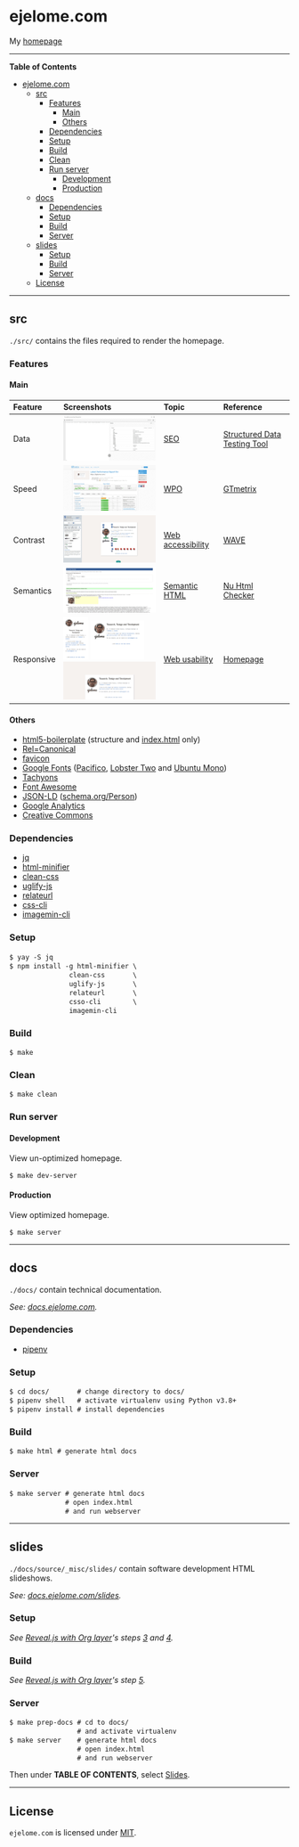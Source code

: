 ejelome.com
===========

My [homepage](https://ejelome.com)

-------------------------------------------------------------------------------

<!-- markdown-toc start - Don't edit this section. Run M-x markdown-toc-refresh-toc -->
**Table of Contents**

- [ejelome.com](#ejelomecom)
    - [src](#src)
        - [Features](#features)
            - [Main](#main)
            - [Others](#others)
        - [Dependencies](#dependencies)
        - [Setup](#setup)
        - [Build](#build)
        - [Clean](#clean)
        - [Run server](#run-server)
            - [Development](#development)
            - [Production](#production)
    - [docs](#docs)
        - [Dependencies](#dependencies-1)
        - [Setup](#setup-1)
        - [Build](#build-1)
        - [Server](#server)
    - [slides](#slides)
        - [Setup](#setup-2)
        - [Build](#build-2)
        - [Server](#server-1)
    - [License](#license)

<!-- markdown-toc end -->

-------------------------------------------------------------------------------

src
---

`./src/` contains the files required to render the homepage.

### Features ###

#### Main ####

| Feature        | Screenshots                                                                                                                                                                                                                                                                                     | Topic                                                                                        | Reference                                                                                                                        |
| :------------- | :---------------------------------------------------------------------------------------------------------------------------------------------------------------------------------------------------------------------------------------------------------------------------------------------- | :------------------------------------------------------------------------------------------- | :------------------------------------------------------------------------------------------------------------------------------- |
| Data           | <a href="./screenshots/sdtt.png" title="Sdtt"><img src="./screenshots/t_sdtt.png" /></a>                                                                                                                                                                                                        | [SEO](https://en.wikipedia.org/wiki/Search_engine_optimization "Search Engine Optimization") | [Structured Data Testing Tool](https://search.google.com/structured-data/testing-tool#url=ejelome.com)                           |
| Speed          | <a href="./screenshots/gtmetrix.png" title="Gtmetrix"><img src="./screenshots/t_gtmetrix.png" /></a>                                                                                                                                                                                            | [WPO](https://en.wikipedia.org/wiki/Web_performance "Web performance optimization")          | [GTmetrix](https://gtmetrix.com/reports/ejelome.com/kxrTg3nh)                                                                    |
| Contrast       | <a href="./screenshots/wave.png" title="Wave"><img src="./screenshots/t_wave.png" /></a>                                                                                                                                                                                                        | [Web accessibility](https://en.wikipedia.org/wiki/Web_accessibility)                         | [WAVE](https://wave.webaim.org/report#/https://ejelome.com)                                                                      |
| Semantics      | <a href="./screenshots/semantics.png" title="Semantic"><img src="./screenshots/t_semantics.png" /></a>                                                                                                                                                                                          | [Semantic HTML](https://en.wikipedia.org/wiki/Semantic_HTML)                                 | [Nu Html Checker](https://validator.w3.org/nu/?showsource=yes&showoutline=yes&showimagereport=yes&doc=https%3A%2F%2Fejelome.com) |
| Responsive     | <a href="./screenshots/mobile.png" title="Mobile"><img src="./screenshots/t_mobile.png" /></a> <a href="./screenshots/tablet.png" title="Tablet"><img src="./screenshots/t_tablet.png" /></a> <a href="./screenshots/desktop.png" title="Desktop"><img src="./screenshots/t_desktop.png" /></a> | [Web usability](https://en.wikipedia.org/wiki/Web_usability)                                 | [Homepage](https://ejelome.com)                                                                                                  |

#### Others ####

- [html5-boilerplate](https://github.com/h5bp/html5-boilerplate) (structure and [index.html](https://github.com/h5bp/html5-boilerplate/blob/master/dist/index.html) only)
- [Rel=Canonical](https://support.google.com/webmasters/answer/139066?hl=en)
- [favicon](https://realfavicongenerator.net)
- [Google Fonts](https://fonts.google.com) ([Pacifico](https://fonts.google.com/specimen/Pacifico), [Lobster Two](https://fonts.google.com/specimen/Lobster+Two) and [Ubuntu Mono](https://fonts.google.com/specimen/Ubuntu+Mono))
- [Tachyons](https://tachyons.io)
- [Font Awesome](https://fontawesome.com)
- [JSON-LD](https://json-ld.org) ([schema.org/Person](https://schema.org/Person))
- [Google Analytics](https://analytics.google.com)
- [Creative Commons](https://creativecommons.org)

### Dependencies ###

- [jq](https://stedolan.github.io/jq)
- [html-minifier](https://github.com/kangax/html-minifier)
- [clean-css](https://github.com/jakubpawlowicz/clean-css)
- [uglify-js](https://github.com/mishoo/UglifyJS2)
- [relateurl](https://github.com/stevenvachon/relateurl)
- [css-cli](https://github.com/css/csso-cli)
- [imagemin-cli](https://github.com/imagemin/imagemin)

### Setup ###

``` shell
$ yay -S jq
$ npm install -g html-minifier \
               clean-css       \
               uglify-js       \
               relateurl       \
               csso-cli        \
               imagemin-cli
```

### Build ###

``` shell
$ make
```

### Clean ###

``` shell
$ make clean
```

### Run server ###

#### Development ####

View un-optimized homepage.

``` shell
$ make dev-server
```

#### Production ####

View optimized homepage.

``` shell
$ make server
```

-------------------------------------------------------------------------------

docs
----

`./docs/` contain technical documentation.

_See: [docs.ejelome.com](https://docs.ejelome.com)._

### Dependencies ###

- [pipenv](https://pipenv.kennethreitz.org)

### Setup ###

``` shell
$ cd docs/       # change directory to docs/
$ pipenv shell   # activate virtualenv using Python v3.8+
$ pipenv install # install dependencies
```

### Build ###

``` shell
$ make html # generate html docs
```

### Server ###

``` shell
$ make server # generate html docs
              # open index.html
              # and run webserver
```

-------------------------------------------------------------------------------

slides
------

`./docs/source/_misc/slides/` contain software development HTML slideshows.

_See: [docs.ejelome.com/slides](https://docs.ejelome.com/slides)._

### Setup ###

_See [Reveal.js with Org layer](https://docs.ejelome.com/slides/revealjs-with-org-layer.html)'s steps [3](https://docs.ejelome.com/slides/revealjs-with-org-layer.html#/3) and [4](https://docs.ejelome.com/slides/revealjs-with-org-layer.html#/4)._

### Build ###

_See [Reveal.js with Org layer](https://docs.ejelome.com/slides/revealjs-with-org-layer.html)'s step [5](https://docs.ejelome.com/slides/revealjs-with-org-layer.html#/5)._

### Server ###

``` shell
$ make prep-docs # cd to docs/
                 # and activate virtualenv
$ make server    # generate html docs
                 # open index.html
                 # and run webserver
```

Then under **TABLE OF CONTENTS**, select [Slides](http://localhost:3000/slides/index.html).

-------------------------------------------------------------------------------

License
-------

`ejelome.com` is licensed under [MIT](./LICENSE).
